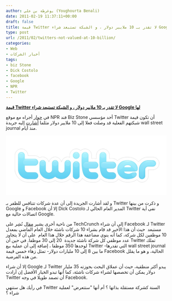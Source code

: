 ```yaml
---
author: يوغرطة بن علي (Youghourta Benali)
date: 2011-02-19 11:37:11+00:00
draft: false
title: قيمة Twitter لا تقدر بـ 10 ملايير دولار ، و الشبكة تستبعد شراء Google لها
type: post
url: /2011/02/twitters-not-valued-at-10-billion/
categories:
- Web
- أخبار الشركات
tags:
- biz Stone
- Dick Costolo
- facebook
- Google
- NPR
- Twitter
---
```


**[قيمة Twitter لا تقدر بـ 10 ملايير دولار ، و الشبكة تستبعد شراء Google لها](https://www.it-scoop.com/2011/02/twitters-not-valued-at-10-billion)**


في [حوار](http://www.npr.org/2011/02/16/133775340/twitters-biz-stone-on-starting-a-revolution) أجراه مع موقع NPR فند Biz Stone أحد مؤسسي Twitter أن تكون قيمة شبكتهم الفعلية قد وصلت فعلا إلى 10 ملايير دولار مثلما [أشارت](https://www.it-scoop.com/2011/02/twitter-facebook-google/) إليه جريدة wall street journal منذ أيام.


[![](twitter_logo.jpg)
](https://www.it-scoop.com/2011/02/twitters-not-valued-at-10-billion)


و لقد أشارت الجريدة إلى أن عدة شركات تتنافس للظفر بـ Twitter و ذكرت من بينها Google و Facebook إلا أن Dick Costolo المدير العام الحالي لـ Twitter نفى أية اتصالات حالية مع Google.

من ناحية أخرى يشير [مقال](http://techcrunch.com/2011/02/16/twitters-biz-stone-we-are-not-valued-at-10-billion/) نُشِر على TechCrunch إلى أن شراء Facebook لـ Twitter مستبعد  حيث أن هذا الأخير قد قام بشراء 10 شركات ناشئة خلال العام الماضي بمعدل 10 موظفين لكل شركة، كما أنه ينوي مضاعفة هذا الرقم خلال هذا العام  على أن لا يتجاوز عدد موظفي كل شركة ناشئة جديدة  20 إلى 30 موظفا. في حين أن Twitter تملك لوحدها 350 موظفا ، إضافة إلى أن عملية بيع Twitter -التي تقدرها wall street journal ما بين 8 إلى 10 مليارات دولار- تمثل زهاء خمس قيمة Facebook الحالية، و هو ما يقلل من هذه الفرضية.

إلا أن شراء Google لـ Twitter يبدو أكثر منطقية، حيث أن عملاق البحث بحوزته 35 مليار دولار يمكن أن تخصصها لشراء شركات ناشئة، كما أنها تبدو الخيار الأفضل إن أرادت Twitter أن تصمد طويلا في وجه Facebook.

في رأيك هل ستنهي Twitter السنة كشركة مستقلة بذاتها ؟ أم أنها "ستتعرض" لعملية شراء ؟
